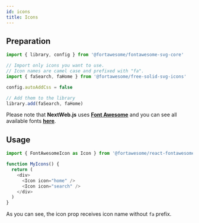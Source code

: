 ```yaml
---
id: icons
title: Icons
---
```


## Preparation

```javascript
import { library, config } from '@fortawesome/fontawesome-svg-core'

// Import only icons you want to use.
// Icon names are camel case and prefixed with "fa".
import { faSearch, faHome } from '@fortawesome/free-solid-svg-icons'

config.autoAddCss = false

// Add them to the library
library.add(faSearch, faHome)
```

Please note that **NextWeb.js** uses [**Font Awesome**](https://fontawesome.com/) and you can see all available fonts [**here**](https://fontawesome.com/icons?d=gallery&s=solid&m=free).

## Usage

```javascript
import { FontAwesomeIcon as Icon } from '@fortawesome/react-fontawesome'

function MyIcons() {
  return (
    <div>
      <Icon icon="home" />
      <Icon icon="search" />
    </div>
  )
}   
```

As you can see, the icon prop receives icon name without ```fa``` prefix.